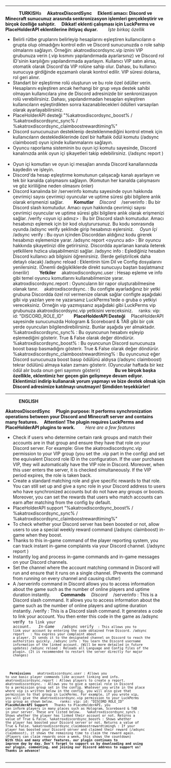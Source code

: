 ------------------------------------------------------------------------------------------------------------------------------------------------------------------------------------------------------------------------------------------------
⠀
⠀
⠀
**TURKISH**a
⠀
**AkatroxDiscordSync**
⠀
**Eklenti amacı: Discord ve Minecraft sunucunuz arasında senkronizasyon işlemleri gerçekleştirir ve birçok özelliğe sahiptir.**
⠀
**Dikkat! eklenti çalışması için LuckPerms ve PlaceHolderAPI eklentilerine ihtiyaç duyar.**
⠀
⠀
_İşte birkaç özellik_
⠀
- Belirli rütbe gruplarını belirleyip hesaplarını eşleştiren kullanıcıların o grupta olup olmadığını kontrol edin ve Discord sunucunuzda o role sahip olmalarını sağlayın. Örneğin: akatroxdiscordsync.vip iznini VIP grubunuza verin (.vip kısmını yapılandırmada ayarlarsınız) ve Discord rol ID'sinin karşılığını yapılandırmada ayarlayın. Kullanıcı VIP satın alırsa, otomatik olarak Discord'da VIP rolüne sahip olur. Dahası, bu kullanıcı sunucuya girdiğinde eşzamanlı olarak kontrol edilir. VIP süresi dolarsa, rol geri alınır.
⠀
- Standart bir eşleştirme rolü oluşturun ve bu role özel ödüller verin. Hesaplarını eşleştiren ancak herhangi bir grup veya destek sahibi olmayan kullanıcılara yine de Discord adresinizde bir senkronizasyon rolü verebilirsiniz. Dahası, yapılandırmadan hesapları eşleştiren kullanıcıların eşleştirdikten sonra kazanabilecekleri ödülleri varsayılan olarak ayarlayabilirsiniz.
⠀
- PlaceHolderAPI desteği "%akatroxdiscordsync_boost% / %akatroxdiscordsync_sync% / %akatroxdiscordsync_claimboostrewardtiming%"
⠀
- Discord sunucunuzun desteklenip desteklenmediğini kontrol etmek için kullanıcıların desteklediklerinde özel bir haftalık ödül komutu (/adsync claimboost) oyun içinde kullanmalarını sağlayın.
⠀
- Oyuncu raporlama sisteminin bu oyun içi komutu sayesinde, Discord kanalınızda anlık oyun içi şikayetleri takip edebilirsiniz. (/adsync report <player> <reason>)
⠀
- Oyun içi komutları ve oyun içi mesajları anında Discord kanallarınızda kaydedin ve işleyin.
⠀
- Discord'da hesap eşleştirme komutunun çalışacağı kanalı ayarlayın ve tek bir kanalda çalışmasını sağlayın. (Komutun her kanalda çalışmasını ve göz kirliliğine neden olmasını önler)
⠀
- Discord kanalında bir /serverinfo komutu sayesinde oyun hakkında çevrimiçi sayısı çevrimiçi oyuncular ve uptime süresi gibi bilgilere anlık olarak erişmenizi sağlar.
⠀
⠀
**Komutlar**
⠀
_Discord_
⠀
/serverinfo : Bu bir Discord slash komutudur. Amacı oyun hakkında çevrimiçi sayısı çevrimiçi oyuncular ve uptime süresi gibi bilgilere anlık olarak erişmenizi sağlar.
/verify <oyun içi adınız> : Bu bir Discord slash komutudur. Amacı hesabınızı eşlemek için bir kod oluşturursunuz. Bu kodu sonrasında oyunda /adsync verify <kod> şeklinde girip hesabınızı eşlersiniz.
⠀
_Oyun İçi_
⠀
/adsync verify <kod> : Bu oyun içinden Discorddan aldığınız kodu girerek hesabınızı eşlemenize yarar.
/adsync report <oyuncu adı> <rapor sebebi> : Bir oyuncu hakkında şikayetinizi dile getirirsiniz. Discordda ayarlanan kanala ileterek yetkililere hızlıca ulaşabilmenizi sağlar.
/adsync info : Eşlediğiniz hesabın Discord kullanıcı adı bilgisini öğrenirsiniz. (İlerde geliştirilcek daha detaylı olacak)
/adsync reload : Eklentinin tüm Dil ve Config dosyalarını yenilersiniz. (Önemli değişikliklerde direkt sunucuyu baştan başlatmanız önerilir)
⠀
⠀
**Yetkiler**
⠀
akatroxdiscordsync.user : Hesap eşleme ve info gibi temel oyuncu komutlarını kullanabilmenize yarar.
akatroxdiscordsync.report : Oyuncuların bir rapor oluşturabilmesine olanak tanır.
⠀
akatroxdiscordsync.<perm> : Bu configte ayarladığınız bir yetki grubuna Discordda özel rol vermenize olanak sağlar configte aşağıdaki gibi vip yazılan yere ne yazarsanız LuckPerms'tede o gruba o yetkiyi vereceksiniz. Örneğin vip yazmışsanız aşağıdaki gibi
LuckPerms vip grubunuza akatroxdiscordsync.vip yetkisini vereceksiniz.
⠀
ranks:
  vip:
    id: "DISCORD_ROLE_ID"
⠀
⠀
**PlaceHolderAPI Desteği**
⠀
PlaceHolderAPI sayesinde sunucunuzda Hologram & Scoreboard & TAB gibi bir çok yerde oyuncuları bilgilendirebilirsiniz. Bunlar aşağıda yer almaktadır.
⠀
%akatroxdiscordsync_sync% : Bu oyuncunun hesabını eşleyip eşlemediğini gösterir. True & False olarak değer döndürür.
%akatroxdiscordsync_boost% : Bu oyuncunun Discord sunucunuza boost basıp basmadığını gösterir. True & False olarak değer döndürür.
%akatroxdiscordsync_claimboostrewardtiming% : Bu oyuncunuz eğer Discord sunucunuza boost basıp ödülünü aldıysa (/adsync claimboost) tekrar ödülünü almaya kalan zamanı gösterir. (Oyuncular haftada bir kez ödül alır buda onun geri sayımını gösterir)
⠀
⠀
⠀
**Bu ve birçok başka özellikle, eklentimiz her geçen gün gelişmeye devam ediyor. Eklentimizi indirip kullanarak yorum yapmayı ve bize destek olmak için Discord adresimize katılmayı unutmayın! Şimdiden teşekkürler!**
⠀
⠀
⠀

------------------------------------------------------------------------------------------------------------------------------------------------------------------------------------------------------------------------------------------------
⠀
⠀
⠀
**ENGLISH**

**AkatroxDiscordSync**
⠀
**Plugin purpose: It performs synchronization operations between your Discord and Minecraft server and contains many features.**
⠀
**Attention! The plugin requires LuckPerms and PlaceHolderAPI plugins to work.**
⠀
⠀
_Here are a few features_

- Check if users who determine certain rank groups and match their accounts are in that group and ensure they have that role on your Discord server. For example: Give the akatroxdiscordsync.vip permission to your VIP group (you set the .vip part in the config) and set the equivalent Discord role ID in the configuration. If the user purchases VIP, they will automatically have the VIP role in Discord. Moreover, when this user enters the server, it is checked simultaneously. If the VIP period expires, the role is taken back.
⠀
- Create a standard matching role and give specific rewards to that role. You can still set up and give a sync role in your Discord address to users who have synchronized accounts but do not have any groups or boosts. Moreover, you can set the rewards that users who match accounts can earn after matching from the config by default.
⠀
- PlaceHolderAPI support "%akatroxdiscordsync_boost% / %akatroxdiscordsync_sync% / %akatroxdiscordsync_claimboostrewardtiming%"
⠀
- To check whether your Discord server has been boosted or not, allow users to use a special weekly reward command (/adsync claimboost) in-game when they boost.
⠀
- Thanks to this in-game command of the player reporting system, you can track instant in-game complaints via your Discord channel. (/adsync report <player> <reason>)
⠀
- Instantly log and process in-game commands and in-game messages on your Discord channels.
⠀
- Set the channel where the account matching command in Discord will run and ensure that it runs on a single channel. (Prevents the command from running on every channel and causing clutter)
⠀
- A /serverinfo command in Discord allows you to access information about the game such as the number of online players and uptime duration instantly.
⠀
⠀
**Commands**
⠀
_Discord_
⠀
/serverinfo : This is a Discord slash command. It allows you to access information about the game such as the number of online players and uptime duration instantly.
/verify <your in-game name> : This is a Discord slash command. It generates a code to link your account. You then enter this code in the game as /adsync verify <code> to link your account.
⠀
_In-Game_
⠀
/adsync verify <code> : This allows you to link your account by entering the code obtained from Discord.
/adsync report <player name> <report reason> : You express your complaint about a player. It sends it to the designated channel on Discord to reach the authorities quickly.
/adsync info : You learn the Discord username information of the linked account. (Will be more detailed in future updates)
/adsync reload : Reloads all Language and Config files of the plugin. (It is recommended to restart the server directly for major changes)

⠀
**Permissions**
⠀
akatroxdiscordsync.user : Allows you to use basic player commands like account linking and info.
akatroxdiscordsync.report : Allows players to create a report.
⠀
akatroxdiscordsync.<perm> : Allows you to give a special role in Discord to a permission group set in the config. Whatever you write in the place where vip is written below in the config, you will also give that permission to that group in LuckPerms. For example, if you wrote vip, you will give the akatroxdiscordsync.vip permission to your LuckPerms vip group as shown below.
⠀
ranks:
vip:
id: "DISCORD_ROLE_ID"
⠀
⠀
**PlaceHolderAPI Support**
⠀
Thanks to PlaceHolderAPI, you can inform players in many places such as Hologram, Scoreboard & TAB in your server. These are listed below.
⠀
%akatroxdiscordsync_sync% : Shows whether the player has linked their account or not. Returns a value of True & False.
%akatroxdiscordsync_boost% : Shows whether the player has boosted your Discord server or not. Returns a value of True & False.
%akatroxdiscordsync_claimboostrewardtiming% : If your player has boosted your Discord server and claimed their reward (/adsync claimboost), it shows the remaining time to claim the reward again. (Players can claim rewards once a week, this shows the countdown)
⠀
⠀
⠀
**With this and many other features, our plugin continues to improve day by day. Don't forget to support us by downloading and using our plugin, commenting, and joining our Discord address to support us! Thanks in advance!**
⠀
⠀
⠀

------------------------------------------------------------------------------------------------------------------------------------------------------------------------------------------------------------------------------------------------
